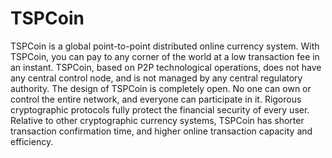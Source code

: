 # TSPCoin
TSPCoin is a global point-to-point distributed online currency system. With TSPCoin, you can pay to any corner of the world at a low transaction fee in an instant. TSPCoin, based on P2P technological operations, does not have any central control node, and is not managed by any central regulatory authority. The design of TSPCoin is completely open. No one can own or control the entire network, and everyone can participate in it. Rigorous cryptographic protocols fully protect the financial security of every user. Relative to other cryptographic currency systems, TSPCoin has shorter transaction confirmation time, and higher online transaction capacity and efficiency.
